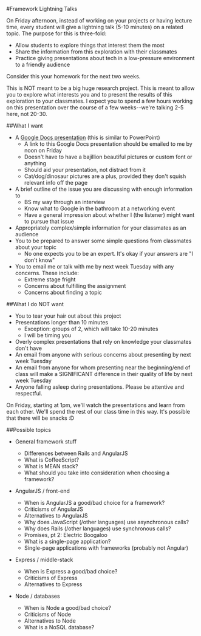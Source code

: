 #Framework Lightning Talks

On Friday afternoon, instead of working on your projects or having lecture time,
every student will give a lightning talk (5-10 minutes) on a related topic. The
purpose for this is three-fold:

- Allow students to explore things that interest them the most
- Share the information from this exploration with their classmates
- Practice giving presentations about tech in a low-pressure environment to a friendly audience

Consider this your homework for the next two weeks.

This is NOT meant to be a big huge research project. This is meant to allow you to explore
what interests you and to present the results of this exploration to your classmates. I expect
you to spend a few hours working on this presentation over the course of a few weeks--we're
talking 2-5 here, not 20-30.

##What I want
- A [Google Docs presentation](https://docs.google.com/presentation) (this is similar to PowerPoint)
    - A link to this Google Docs presentation should be emailed to me by noon on Friday
    - Doesn't have to have a bajillion beautiful pictures or custom font or anything
    - Should aid your presentation, not distract from it
    - Cat/dog/dinosaur pictures are a plus, provided they don't squish relevant info off the page
- A brief outline of the issue you are discussing with enough information to
    - BS my way through an interview
    - Know what to Google in the bathroom at a networking event
    - Have a general impression about whether I (the listener) might want to pursue that issue
- Appropriately complex/simple information for your classmates as an audience
- You to be prepared to answer some simple questions from classmates about your topic
    - No one expects you to be an expert. It's okay if your answers are "I don't know"
- You to email me or talk with me by next week Tuesday with any concerns. These include:
    - Extreme stage fright 
    - Concerns about fulfilling the assignment
    - Concerns about finding a topic

##What I do NOT want
- You to tear your hair out about this project
- Presentations longer than 10 minutes
    - Exception: groups of 2, which will take 10-20 minutes
    - I will be timing you
- Overly complex presentations that rely on knowledge your classmates don't have
- An email from anyone with serious concerns about presenting by next week Tuesday
- An email from anyone for whom presenting near the beginning/end of class will make a SIGNIFICANT difference in their quality of life by next week Tuesday
- Anyone falling asleep during presentations. Please be attentive and respectful.

On Friday, starting at 1pm, we'll watch the presentations and learn from each other.
We'll spend the rest of our class time in this way. It's possible that there will be
snacks :D


##Possible topics
- General framework stuff
    - Differences between Rails and AngularJS
    - What is CoffeeScript?
    - What is MEAN stack?
    - What should you take into consideration when choosing a framework?

- AngularJS / front-end
    - When is AngularJS a good/bad choice for a framework?
    - Criticisms of AngularJS
    - Alternatives to AngularJS
    - Why does JavaScript (/other languages) use asynchronous calls?
    - Why does Rails (/other languages) use synchronous calls?
    - Promises, pt 2: Electric Boogaloo
    - What is a single-page application?
    - Single-page applications with frameworks (probably not Angular)

- Express / middle-stack
    - When is Express a good/bad choice?
    - Criticisms of Express
    - Alternatives to Express

- Node / databases
    - When is Node a good/bad choice?
    - Criticisms of Node
    - Alternatives to Node
    - What is a NoSQL database?


